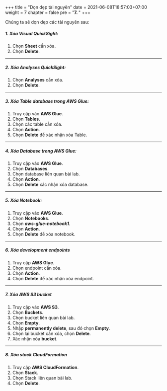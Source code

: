+++
title = "Dọn dẹp tài nguyên"
date = 2021-06-08T18:57:03+07:00
weight = 7
chapter = false
pre = "<b>7. </b>"
+++

Chúng ta sẽ dọn dẹp các tài nguyên sau:

##### 1. **Xóa Visual QuickSight**:

1.  Chọn **Sheet** cần xóa.
2.  Chọn **Delete**.

---

##### 2. **Xóa Analyses QuickSight**:

1.  Chọn **Analyses** cần xóa.
2.  Chọn **Delete**.

---

##### 3. **Xóa Table database trong AWS Glue**:

1.  Truy cập vào **AWS Glue**.
2.  Chọn **Tables**.
3.  Chọn các table cần xóa.
4.  Chọn **Action**.
5.  Chọn **Delete** để xác nhận xóa Table.

---

##### 4. **Xóa Database trong AWS Glue**:

1.  Truy cập vào **AWS Glue**.
2.  Chọn **Databases**.
3.  Chọn database liên quan bài lab.
4.  Chọn **Action**.
5.  Chọn **Delete** xác nhận xóa database.

---

##### 5. **Xóa Notebook**:

1.  Truy cập vào **AWS Glue**.
2.  Chọn **Notebooks**.
3.  Chọn **_aws-glue-notebook1_**.
4.  Chọn **Action**.
5.  Chọn **Delete** để xóa notebook.

---

##### 6. **Xóa development endpoints**

1.  Truy cập **AWS Glue**.
2.  Chọn endpoint cần xóa.
3.  Chọn **Action**.
4.  Chọn **Delete** để xác nhận xóa endpoint.

---

##### 7. **Xóa AWS S3 bucket**

1.  Truy cập vào **AWS S3**.
2.  Chọn **Buckets**.
3.  Chọn bucket liên quan bài lab.
4.  Chọn **Empty**.
5.  Nhập **permanently delete**, sau đó chọn **Empty**.
6.  Chọn lại bucket cần xóa, chọn **Delete**.
7.  Xác nhận xóa **bucket**.

---

##### 8. **Xóa stack CloudFormation**

1.  Truy cập **AWS CloudFormation**.
2.  Chọn **Stack**.
3.  Chọn Stack liên quan bài lab.
4.  Chọn **Delete**.
